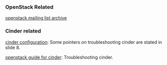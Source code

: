 ### OpenStack Related
[openstack mailing list archive](http://www.gossamer-threads.com/lists/openstack/)  

### Cinder related
[cinder configuration](http://slidedeck.io/jbernard/cinder-configuration):
Some pointers on troubleshooting cinder are stated in slide 8.

[openstack guide for cinder](http://docs.openstack.org/admin-guide-cloud/content/troubleshooting-cinder-install.html): 
Troubleshooting cinder. 
